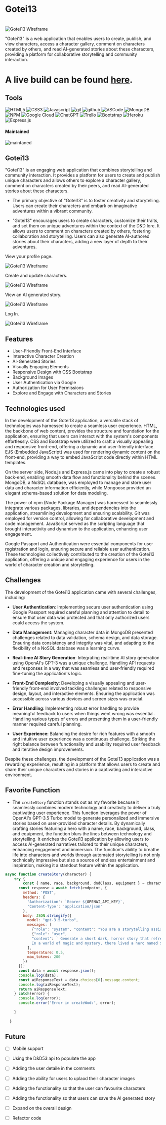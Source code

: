 # Gotei13
# 

![Gotei13 Wireframe](/public/images/wireframe1.png)

"Gotei13" is a web application that enables users to create, publish, and view characters, access a character gallery, comment on characters created by others, and read AI-generated stories about these characters, providing a platform for collaborative storytelling and community interaction.

# A live build can be found [here](https://gotei13-56c0be88deb9.herokuapp.com/).

## Tools

![HTML5](https://img.shields.io/badge/html5-%23E34F26.svg?style=for-the-badge&logo=html5&logoColor=white)
![CSS3](https://img.shields.io/badge/css3-%231572B6.svg?style=for-the-badge&logo=css3&logoColor=white)
![Javascript](https://img.shields.io/badge/JavaScript-F7DF1E?style=for-the-badge&logo=javascript&logoColor=black)
![git](https://img.shields.io/badge/GIT-E44C30?style=for-the-badge&logo=git&logoColor=white)
![github](https://img.shields.io/badge/GitHub-100000?style=for-the-badge&logo=github&logoColor=white)
![VSCode](https://img.shields.io/badge/Visual_Studio_Code-0078D4?style=for-the-badge&logo=visual%20studio%20code&logoColor=white)
![MongoDB](https://img.shields.io/badge/MongoDB-4EA94B?style=for-the-badge&logo=mongodb&logoColor=white)
![NPM](https://img.shields.io/badge/npm-CB3837?style=for-the-badge&logo=npm&logoColor=white)
![Google Cloud](https://img.shields.io/badge/GoogleCloud-%234285F4.svg?style=for-the-badge&logo=google-cloud&logoColor=white)
![ChatGPT](https://img.shields.io/badge/chatGPT-74aa9c?style=for-the-badge&logo=openai&logoColor=white)
![Trello](https://img.shields.io/badge/Trello-%23026AA7.svg?style=for-the-badge&logo=Trello&logoColor=white)
![Bootstrap](https://img.shields.io/badge/bootstrap-%238511FA.svg?style=for-the-badge&logo=bootstrap&logoColor=white)
![Heroku](https://img.shields.io/badge/heroku-%23430098.svg?style=for-the-badge&logo=heroku&logoColor=white)
![Express.js](https://img.shields.io/badge/express.js-%23404d59.svg?style=for-the-badge&logo=express&logoColor=%2361DAFB)

#### Maintained
![maintaned](https://img.shields.io/badge/Maintained%3F-yes-green.svg)

## Gotei13

"Gotei13" is an engaging web application that combines storytelling and community interaction. It provides a platform for users to create and publish unique characters and allows others to explore a character gallery, comment on characters created by their peers, and read AI-generated stories about these characters.

- The primary objective of "Gotei13" is to foster creativity and storytelling. Users can create their characters and embark on imaginative adventures within a vibrant community.

- "Gotei13" encourages users to create characters, customize their traits, and set them on unique adventures within the context of the D&D lore.
It allows users to comment on characters created by others, fostering collaboration and storytelling.
Users can also generate AI-authored stories about their characters, adding a new layer of depth to their adventures.


View your profile page.

![Gotei13 Wireframe](/public/images/wireframe2.png)

 Create and update characters.

![Gotei13 Wireframe](/public/images/wireframe3.png)

View an AI generated story.

![Gotei13 Wireframe](/public/images/wireframe4.png)

Log In.

![Gotei13 Wireframe](/public/images/wireframe5.png)

## Features
- User-Friendly Front-End Interface
- Interactive Character Creation
- AI-Generated Stories
- Visually Engaging Elements
- Responsive Design with CSS Bootstrap
- Background Images
- User Authentication via Google
- Authorization for User Permissions
- Explore and Engage with Characters and Stories

## Technologies used

In the development of the Gotei13 application, a versatile stack of technologies was harnessed to create a seamless user experience. HTML, the backbone of web content, provides the structure and foundation for the application, ensuring that users can interact with the system's components effortlessly. CSS and Bootstrap were utilized to craft a visually appealing and responsive front-end, offering a dynamic and user-friendly interface. EJS (Embedded JavaScript) was used for rendering dynamic content on the front-end, providing a way to embed JavaScript code directly within HTML templates.

On the server side, Node.js and Express.js came into play to create a robust back-end, enabling smooth data flow and functionality behind the scenes. MongoDB, a NoSQL database, was employed to manage and store user data and character information efficiently, while Mongoose provided an elegant schema-based solution for data modeling.

The power of npm (Node Package Manager) was harnessed to seamlessly integrate various packages, libraries, and dependencies into the application, streamlining development and ensuring scalability. Git was employed for version control, allowing for collaborative development and code management. JavaScript served as the scripting language that brought interactivity and dynamism to the application, enhancing user engagement.

Google Passport and Authentication were essential components for user registration and login, ensuring secure and reliable user authentication. These technologies collectively contributed to the creation of the Gotei13 application, offering a unique and engaging experience for users in the world of character creation and storytelling.

## Challenges

The development of the Gotei13 application came with several challenges, including:

- **User Authentication**: Implementing secure user authentication using Google Passport required careful planning and attention to detail to ensure that user data was protected and that only authorized users could access the system.

- **Data Management**: Managing character data in MongoDB presented challenges related to data validation, schema design, and data storage. Ensuring data consistency and integrity was vital, and adapting to the flexibility of a NoSQL database was a learning curve.

- **Real-time AI Story Generation**: Integrating real-time AI story generation using OpenAI's GPT-3 was a unique challenge. Handling API requests and responses in a way that was seamless and user-friendly required fine-tuning the application's logic.

- **Front-End Complexity**: Developing a visually appealing and user-friendly front-end involved tackling challenges related to responsive design, layout, and interactive elements. Ensuring the application was accessible across various devices and screen sizes was crucial.

- **Error Handling**: Implementing robust error handling to provide meaningful feedback to users when things went wrong was essential. Handling various types of errors and presenting them in a user-friendly manner required careful planning.

- **User Experience**: Balancing the desire for rich features with a smooth and intuitive user experience was a continuous challenge. Striking the right balance between functionality and usability required user feedback and iterative design improvements.

Despite these challenges, the development of the Gotei13 application was a rewarding experience, resulting in a platform that allows users to create and share their unique characters and stories in a captivating and interactive environment.

## Favorite Function
- The `createStory` function stands out as my favorite because it seamlessly combines modern technology and creativity to deliver a truly captivating user experience. This function leverages the power of OpenAI's GPT-3.5 Turbo model to generate personalized and immersive stories based on user-provided character details. By dynamically crafting stories featuring a hero with a name, race, background, class, and equipment, the function blurs the lines between technology and storytelling. It enriches the Gotei13 application by allowing users to access AI-generated narratives tailored to their unique characters, enhancing engagement and immersion. The function's ability to breathe life into characters and worlds through automated storytelling is not only technically impressive but also a source of endless entertainment and inspiration, making it a standout feature within the application.

```js
async function createStory(character) {
    try {
        const { name, race, background, dndClass, equipment } = character;
      const response = await fetch(endpoint, {
        method: 'POST',
        headers: {
          'Authorization': `Bearer ${OPENAI_API_KEY}`,
          'Content-Type': 'application/json'
        },
        body: JSON.stringify({
          model: "gpt-3.5-turbo",
          messages: [
            {"role": "system", "content": "You are a storytelling assistant."},
            {"role": "user", 
            "content": ` Generate a short dark, horror story that refrences D&D lore and describe battles in detail based on the following prompt:
            In a world of magic and mystery, there lived a hero named ${name}. ${name} was a ${race} from a ${background} background, trained as a ${dndClass}. Equipped with ${equipment}, they embarked on a grand adventure. Describe their dark and grim journey and bone chilling encounters in captivating detail.`}
          ],
          temperature: 0.5,
          max_tokens: 200
        })
      });
      const data = await response.json();
      console.log(data);
      const aiResponseText = data.choices[0].message.content;
      console.log(aiResponseText);
      return aiResponseText;  
    } catch(error) {
      console.log(error);
      console.error('Error in createWod:', error);
    
    }
    
  }

```

## Future
- [ ] Mobile support
- [ ] Using the D&D53 api to populate the app
- [ ] Adding the user detaile in the comments
- [ ] Adding the ability for users to uplaod their character images
- [ ] Adding the functionality so that the user can favourite characters
- [ ] Adding the functionality so that users can save the AI generated story
- [ ] Expand on the overall design
- [ ] Refactor code 

